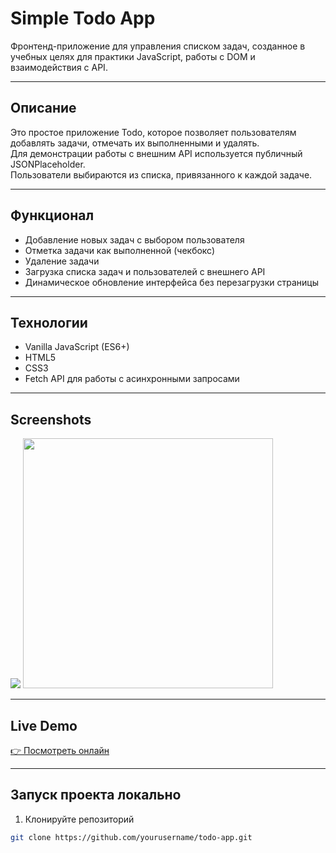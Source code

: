 # Simple Todo App

Фронтенд-приложение для управления списком задач, созданное в учебных целях для практики JavaScript, работы с DOM и взаимодействия с API.

---

## Описание

Это простое приложение Todo, которое позволяет пользователям добавлять задачи, отмечать их выполненными и удалять.  
Для демонстрации работы с внешним API используется публичный JSONPlaceholder.  
Пользователи выбираются из списка, привязанного к каждой задаче.

---

## Функционал

- Добавление новых задач с выбором пользователя
- Отметка задачи как выполненной (чекбокс)
- Удаление задачи
- Загрузка списка задач и пользователей с внешнего API
- Динамическое обновление интерфейса без перезагрузки страницы

---

## Технологии

- Vanilla JavaScript (ES6+)
- HTML5
- CSS3
- Fetch API для работы с асинхронными запросами

---

## Screenshots

<img src="screenshots/main.png"/>
<img src="screenshots/add-task.png" width="400" />

---

## Live Demo

[👉 Посмотреть онлайн](https://Yudjin77.github.io/todo_frontend/)

---

## Запуск проекта локально

1. Клонируйте репозиторий  
```bash
git clone https://github.com/yourusername/todo-app.git